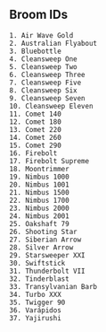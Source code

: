 ## Broom IDs
	1. Air Wave Gold
	2. Australian Flyabout
	3. Bluebottle
	4. Cleansweep One
	5. Cleansweep Two
	6. Cleansweep Three
	7. Cleansweep Five
	8. Cleansweep Six
	9. Cleansweep Seven
	10. Cleansweep Eleven
	11. Comet 140
	12. Comet 180
	13. Comet 220
	14. Comet 260
	15. Comet 290
	16. Firebolt
	17. Firebolt Supreme
	18. Moontrimmer
	19. Nimbus 1000
	20. Nimbus 1001
	21. Nimbus 1500
	22. Nimbus 1700
	23. Nimbus 2000
	24. Nimbus 2001
	25. Oakshaft 79
	26. Shooting Star
	27. Siberian Arrow
	28. Silver Arrow
	29. Starsweeper XXI
	30. Swiftstick
	31. Thunderbolt VII
	32. Tinderblast
	33. Transylvanian Barb
	34. Turbo XXX
	35. Twigger 90
	36. Varápidos
	37. Yajirushi
